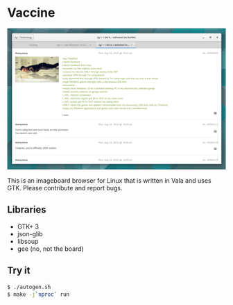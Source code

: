 Vaccine
=======

![hero](res/hero.png)

This is an imageboard browser for Linux that is written in Vala and uses GTK.
Please contribute and report bugs.

Libraries
---

* GTK+ 3
* json-glib
* libsoup
* gee (no, not the board)

Try it
---
```Bash
$ ./autogen.sh
$ make -j`nproc` run
```
